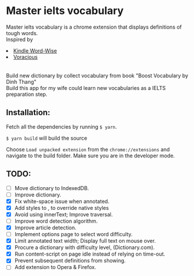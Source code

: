 Master ielts vocabulary
=========

Master ielts vocabulary is a chrome extension that displays definitions of tough words. <br>
Inspired by <li> [Kindle Word-Wise](https://www.amazon.com/gp/feature.html?ie=UTF8&docId=1002989731) </li>
            <li> [Voracious](https://github.com/sanchitgn/voracious) </li>
<br>            
Build new dictionary by collect vocabulary from book "Boost Vocabulary by Dinh Thang"
<br>
Build this app for my wife could learn new vocabularies as a IELTS preparation step.

## Installation:

Fetch all the dependencies by running `$ yarn`.

`$ yarn build` will build the source

Choose `Load unpacked extension` from the `chrome://extensions` and navigate to the build folder. Make sure you are in the developer mode.

## TODO:

- [ ] Move dictionary to IndexedDB.
- [ ] Improve dictionary.
- [x] Fix white-space issue when annotated.
- [x] Add styles to <ruby>, to override native styles
- [x] Avoid using innerText; Improve traversal.
- [ ] Improve word detection algorithm.
- [x] Improve article detection.
- [ ] Implement options page to select word difficulty.
- [x] Limit annotated text width; Display full text on mouse over.
- [x] Procure a dictionary with difficulty level, (Dictionary.com).
- [x] Run content-script on page idle instead of relying on time-out.
- [x] Prevent subsequent definitions from showing.
- [ ] Add extension to Opera & Firefox.
